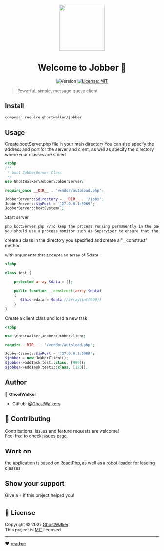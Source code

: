 <p align="center">
    <img width="150px" hieght="150px" src="https://i.imgur.com/tiWh6qL.png"/>
</p>
<h1 align="center">Welcome to Jobber 👋</h1>
<p align="center">
    
  <img alt="Version" src="https://img.shields.io/badge/version-1.0-blue.svg?cacheSeconds=2592000" />
  <a href="https://choosealicense.com/licenses/mit/" target="_blank">
    <img alt="License: MIT" src="https://img.shields.io/badge/License-MIT-yellow.svg" />
  </a>
</p>

> Powerful, simple, message queue client

## Install

```sh
composer require ghostwalker/jobber
```

## Usage

Create bootServer.php file in your main directory
You can also specify the address and port for the server and client, as well as specify the directory where your classes are stored

```php
<?php
/**
 * boot JobberServer Class
 */
use GhostWalker\Jobber\JobberServer;

require_once __DIR__ . 'vendor/autoload.php';

JobberServer::$directory = __DIR__ . '/jobs';
JobberServer::$ipPort = '127.0.0.1:6969';
JobberServer::bootSystem();
```

Start server

```sh
php bootServer.php //To keep the process running permanently in the background,
you should use a process monitor such as Supervisor to ensure that the queue worker does not stop running.
```

create a class in the directory you specified and create a "__construct" method

with arguments that accepts an array of $date

```php
<?php

class test {
    
    protected array $data = [];
    
    public function __construct(array $data)
    {
       $this->data = $data //array(int(999))
    }
}
```

Create a client class and load a new task

```php
<?php

use \GhostWalker\Jobber\JobberClient;

require __DIR__ . '/vendor/autoload.php';

JobberClient::$ipPort = '127.0.0.1:6969';
$jobber = new JobberClient();
$jobber->addTask(test::class, [999]);
$jobber->addTask(test1::class, [123]);
```


## Author

👤 **GhostWalker**

* Github: [@GhostWalkers](https://github.com/GhostWalkers)

## 🤝 Contributing

Contributions, issues and feature requests are welcome!<br />Feel free to check [issues page](https://github.com/GhostWalkers/Jobber/issues). 

## Work on

the application is based on [ReactPhp](https://reactphp.org/), as well as a [robot-loader](https://github.com/nette/robot-loader) for loading classes

## Show your support

Give a ⭐️ if this project helped you!

## 📝 License

Copyright © 2022 [GhostWalker](https://github.com/GhostWalkers).<br />
This project is [MIT](https://choosealicense.com/licenses/mit/) licensed.

***
❤️ [readme](https://github.com/kefranabg/readme-md-generator)
